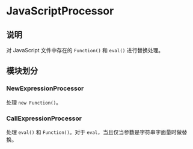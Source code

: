 # JavaScriptProcessor

## 说明

对 JavaScript 文件中存在的 `Function()` 和 `eval()` 进行替换处理。

## 模块划分

### NewExpressionProcessor

处理 `new Function()`。

### CallExpressionProcessor

处理 `eval()` 和 `Function()`。对于 `eval`，当且仅当参数是字符串字面量时做替换。